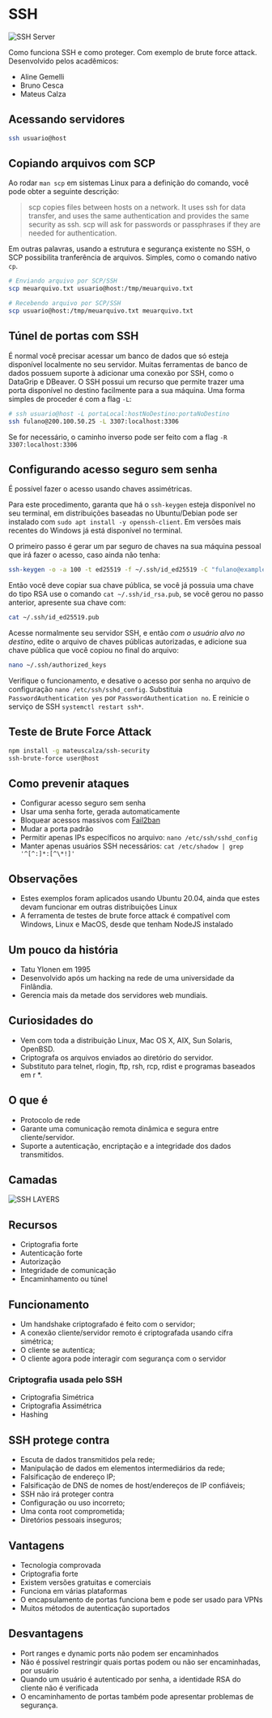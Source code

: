 # SSH

![SSH Server](/images/server.png)

Como funciona SSH e como proteger. Com exemplo de brute force attack.
Desenvolvido pelos acadêmicos:

 - Aline Gemelli
 - Bruno Cesca
 - Mateus Calza

## Acessando servidores

```bash
ssh usuario@host
```

## Copiando arquivos com SCP

Ao rodar `man scp` em sistemas Linux para a definição do comando, você pode obter a seguinte descrição:

> scp copies files between hosts on a network. It uses ssh for data transfer, and uses the same authentication and provides the same security as ssh. scp will ask for passwords or passphrases if they are needed for authentication.

Em outras palavras, usando a estrutura e segurança existente no SSH, o SCP possibilita tranferência de arquivos. Simples, como o comando nativo `cp`.

```bash
# Enviando arquivo por SCP/SSH
scp meuarquivo.txt usuario@host:/tmp/meuarquivo.txt

# Recebendo arquivo por SCP/SSH
scp usuario@host:/tmp/meuarquivo.txt meuarquivo.txt
```

## Túnel de portas com SSH

É normal você precisar acessar um banco de dados que só esteja disponível localmente no seu servidor. Muitas ferramentas de banco de dados possuem suporte à adicionar uma conexão por SSH, como o DataGrip e DBeaver. O SSH possui um recurso que permite trazer uma porta disponível no destino facilmente para a sua máquina. Uma forma simples de proceder é com a flag `-L`:

```bash
# ssh usuario@host -L portaLocal:hostNoDestino:portaNoDestino
ssh fulano@200.100.50.25 -L 3307:localhost:3306
```

Se for necessário, o caminho inverso pode ser feito com a flag `-R 3307:localhost:3306`

## Configurando acesso seguro sem senha

É possível fazer o acesso usando chaves assimétricas.

Para este procedimento, garanta que há o `ssh-keygen` esteja disponível no seu terminal, em distribuições baseadas no Ubuntu/Debian pode ser instalado com `sudo apt install -y openssh-client`. Em versões mais recentes do Windows já está disponível no terminal.

O primeiro passo é gerar um par seguro de chaves na sua máquina pessoal que irá fazer o acesso, caso ainda não tenha:

```bash
ssh-keygen -o -a 100 -t ed25519 -f ~/.ssh/id_ed25519 -C "fulano@example.com"
```

Então você deve copiar sua chave pública, se você já possuia uma chave do tipo RSA use o comando `cat ~/.ssh/id_rsa.pub`, se você gerou no passo anterior, apresente sua chave com:

```bash
cat ~/.ssh/id_ed25519.pub
```

Acesse normalmente seu servidor SSH, e então *com o usuário alvo no destino*, edite o arquivo de chaves públicas autorizadas, e adicione sua chave pública que você copiou no final do arquivo:

```bash
nano ~/.ssh/authorized_keys
```

Verifique o funcionamento, e desative o acesso por senha no arquivo de configuração `nano /etc/ssh/sshd_config`. Substituia `PasswordAuthentication yes` por `PasswordAuthentication no`. E reinicie o serviço de SSH `systemctl restart ssh*`.

## Teste de Brute Force Attack

```bash
npm install -g mateuscalza/ssh-security
ssh-brute-force user@host
```

## Como prevenir ataques

 - Configurar acesso seguro sem senha
 - Usar uma senha forte, gerada automaticamente
 - Bloquear acessos massivos com [Fail2ban](https://www.linode.com/docs/security/basics/using-fail2ban-to-secure-your-server-a-tutorial/)
 - Mudar a porta padrão
 - Permitir apenas IPs específicos no arquivo: `nano /etc/ssh/sshd_config`
 - Manter apenas usuários SSH necessários: `cat /etc/shadow | grep '^[^:]*:[^\*!]'`

## Observações

 - Estes exemplos foram aplicados usando Ubuntu 20.04, ainda que estes devam funcionar em outras distribuições Linux
 - A ferramenta de testes de brute force attack é compatível com Windows, Linux e MacOS, desde que tenham NodeJS instalado
 
## Um pouco da história 

- Tatu Ylonen em 1995
- Desenvolvido após um hacking na rede de uma universidade da Finlândia.
- Gerencia mais da metade dos servidores web mundiais.

## Curiosidades do 

- Vem com toda a distribuição Linux, Mac OS X, AIX, Sun Solaris, OpenBSD.
- Criptografa os arquivos enviados ao diretório do servidor.
- Substituto para telnet, rlogin, ftp, rsh, rcp, rdist e programas baseados em r *.

## O que é

- Protocolo de rede
- Garante uma comunicação remota dinâmica e segura entre cliente/servidor.
- Suporte a autenticação, encriptação e a integridade dos dados transmitidos.

## Camadas

![SSH LAYERS](/images/layers_ssh.png)

## Recursos
- Criptografia forte
- Autenticação forte
- Autorização
- Integridade de comunicação
- Encaminhamento ou túnel

## Funcionamento

- Um handshake criptografado é feito com o servidor;
- A conexão cliente/servidor remoto é criptografada usando cifra simétrica;
- O cliente se autentica;
- O cliente agora pode interagir com segurança com o servidor

### Criptografia usada pelo SSH

- Criptografia Simétrica
- Criptografia Assimétrica
- Hashing


## SSH protege contra

- Escuta de dados transmitidos pela rede;
- Manipulação de dados em elementos intermediários da rede;
- Falsificação de endereço IP;
- Falsificação de DNS de nomes de host/endereços de IP confiáveis;
- SSH não irá proteger contra
- Configuração ou uso incorreto;
- Uma conta root comprometida;
- Diretórios pessoais inseguros;

## Vantagens

- Tecnologia comprovada
- Criptografia forte
- Existem versões gratuitas e comerciais
- Funciona em várias plataformas
- O encapsulamento de portas funciona bem e pode ser usado para VPNs
- Muitos métodos de autenticação suportados

## Desvantagens

- Port ranges e dynamic ports não podem ser encaminhados
- Não é possível restringir quais portas podem ou não ser encaminhadas, por usuário
- Quando um usuário é autenticado por senha, a identidade RSA do cliente não é verificada
- O encaminhamento de portas também pode apresentar problemas de segurança.
